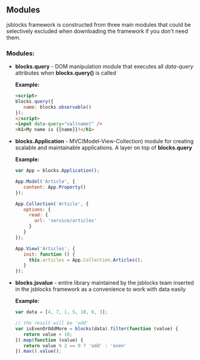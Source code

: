 ## Modules

jsblocks framework is constructed from three main modules that could be selectively excluded when downloading the framework if you don't need them.

### Modules:

 * **blocks.query** - DOM manipulation module that executes all *data-query* attributes when **blocks.query()** is called

   **Example:**
   ```html
   <script>
   blocks.query({
      name: blocks.observable()
   });
   </script>
   <input data-query="val(name)" />
   <h1>My name is {{name}}!</h1>
   ```

 * **blocks.Application** - MVC(Model-View-Collection) module for creating scalable and maintainable applications. A layer on top of **blocks.query**

   **Example:**
   ```javascript
   var App = blocks.Application();

   App.Model('Article', {
      content: App.Property()
   });

   App.Collection('Article', {
      options: {
        read: {
          url: 'service/articles'
        }
      }
   });

   App.View('Articles', {
      init: function () {
        this.articles = App.Collection.Articles();
      }
   });
   ```

 * **blocks.jsvalue** - entire library maintained by the jsblocks team inserted in the jsblocks framework as a convenience to work with data easily

   **Example:**
   ```javascript
   var data = [4, 7, 1, 5, 10, 6, 3];

   // the result will be 'odd'
   var isEvenOrOddMore = blocks(data).filter(function (value) {
      return value < 10;
   }).map(function (value) {
      return value % 2 == 0 ? 'odd' : 'even'
   }).max().value();
   ```
